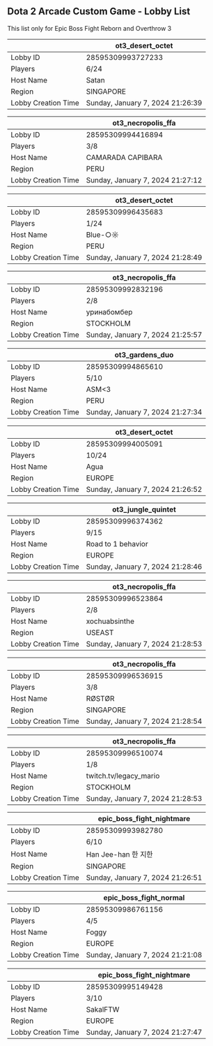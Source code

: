 ## Dota 2 Arcade Custom Game - Lobby List

This list only for Epic Boss Fight Reborn and Overthrow 3

|  | ot3_desert_octet |
| ------ | ------ |
| Lobby ID | 28595309993727233 |
| Players | 6/24 |
| Host Name | Satan |
| Region | SINGAPORE |
| Lobby Creation Time | Sunday, January 7, 2024 21:26:39 |


|  | ot3_necropolis_ffa |
| ------ | ------ |
| Lobby ID | 28595309994416894 |
| Players | 3/8 |
| Host Name | CAMARADA CAPIBARA |
| Region | PERU |
| Lobby Creation Time | Sunday, January 7, 2024 21:27:12 |


|  | ot3_desert_octet |
| ------ | ------ |
| Lobby ID | 28595309996435683 |
| Players | 1/24 |
| Host Name | Blue-○☼|N♥ |
| Region | PERU |
| Lobby Creation Time | Sunday, January 7, 2024 21:28:49 |


|  | ot3_necropolis_ffa |
| ------ | ------ |
| Lobby ID | 28595309992832196 |
| Players | 2/8 |
| Host Name | уринабомбер |
| Region | STOCKHOLM |
| Lobby Creation Time | Sunday, January 7, 2024 21:25:57 |


|  | ot3_gardens_duo |
| ------ | ------ |
| Lobby ID | 28595309994865610 |
| Players | 5/10 |
| Host Name | ASM<3 |
| Region | PERU |
| Lobby Creation Time | Sunday, January 7, 2024 21:27:34 |


|  | ot3_desert_octet |
| ------ | ------ |
| Lobby ID | 28595309994005091 |
| Players | 10/24 |
| Host Name | Agua |
| Region | EUROPE |
| Lobby Creation Time | Sunday, January 7, 2024 21:26:52 |


|  | ot3_jungle_quintet |
| ------ | ------ |
| Lobby ID | 28595309996374362 |
| Players | 9/15 |
| Host Name | Road to 1 behavior |
| Region | EUROPE |
| Lobby Creation Time | Sunday, January 7, 2024 21:28:46 |


|  | ot3_necropolis_ffa |
| ------ | ------ |
| Lobby ID | 28595309996523864 |
| Players | 2/8 |
| Host Name | xochuabsinthe |
| Region | USEAST |
| Lobby Creation Time | Sunday, January 7, 2024 21:28:53 |


|  | ot3_necropolis_ffa |
| ------ | ------ |
| Lobby ID | 28595309996536915 |
| Players | 3/8 |
| Host Name | RØSTØR |
| Region | SINGAPORE |
| Lobby Creation Time | Sunday, January 7, 2024 21:28:54 |


|  | ot3_necropolis_ffa |
| ------ | ------ |
| Lobby ID | 28595309996510074 |
| Players | 1/8 |
| Host Name | twitch.tv/legacy_mario |
| Region | STOCKHOLM |
| Lobby Creation Time | Sunday, January 7, 2024 21:28:53 |


|  | epic_boss_fight_nightmare |
| ------ | ------ |
| Lobby ID | 28595309993982780 |
| Players | 6/10 |
| Host Name | Han Jee-han  한 지한 |
| Region | SINGAPORE |
| Lobby Creation Time | Sunday, January 7, 2024 21:26:51 |


|  | epic_boss_fight_normal |
| ------ | ------ |
| Lobby ID | 28595309986761156 |
| Players | 4/5 |
| Host Name | Foggy |
| Region | EUROPE |
| Lobby Creation Time | Sunday, January 7, 2024 21:21:08 |


|  | epic_boss_fight_nightmare |
| ------ | ------ |
| Lobby ID | 28595309995149428 |
| Players | 3/10 |
| Host Name | SakalFTW |
| Region | EUROPE |
| Lobby Creation Time | Sunday, January 7, 2024 21:27:47 |


